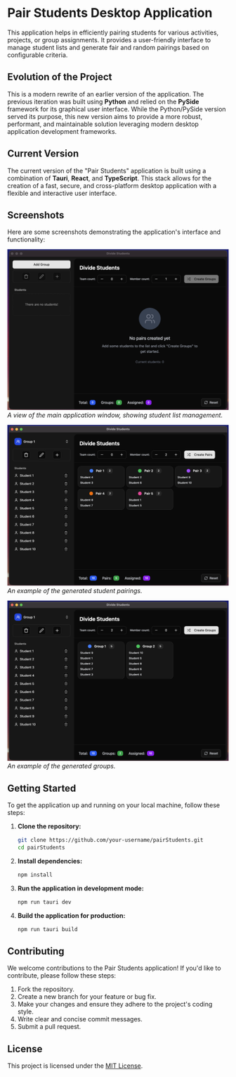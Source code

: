# Pair Students Desktop Application

This application helps in efficiently pairing students for various activities, projects, or group assignments. It provides a user-friendly interface to manage student lists and generate fair and random pairings based on configurable criteria.

## Evolution of the Project

This is a modern rewrite of an earlier version of the application. The previous iteration was built using **Python** and relied on the **PySide** framework for its graphical user interface. While the Python/PySide version served its purpose, this new version aims to provide a more robust, performant, and maintainable solution leveraging modern desktop application development frameworks.

## Current Version

The current version of the "Pair Students" application is built using a combination of **Tauri**, **React**, and **TypeScript**. This stack allows for the creation of a fast, secure, and cross-platform desktop application with a flexible and interactive user interface.

## Screenshots

Here are some screenshots demonstrating the application's interface and functionality:

![Screenshot of Main Window](screens/screen1.png)
_A view of the main application window, showing student list management._

![Screenshot of Pairing Results](screens/screen2.png)
_An example of the generated student pairings._

![Screenshot of Grouping Results](screens/screen3.png)
_An example of the generated groups._

## Getting Started

To get the application up and running on your local machine, follow these steps:

1.  **Clone the repository:**
    ```bash
    git clone https://github.com/your-username/pairStudents.git
    cd pairStudents
    ```
2.  **Install dependencies:**
    ```bash
    npm install
    ```
3.  **Run the application in development mode:**
    ```bash
    npm run tauri dev
    ```
4.  **Build the application for production:**
    ```bash
    npm run tauri build
    ```

## Contributing

We welcome contributions to the Pair Students application! If you'd like to contribute, please follow these steps:

1.  Fork the repository.
2.  Create a new branch for your feature or bug fix.
3.  Make your changes and ensure they adhere to the project's coding style.
4.  Write clear and concise commit messages.
5.  Submit a pull request.

## License

This project is licensed under the [MIT License](LICENSE).
